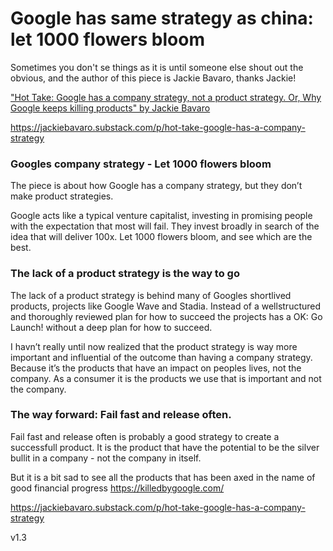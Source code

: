 
# Google has same strategy as china: let 1000 flowers bloom

Sometimes you don't se things as it is until someone else shout out the obvious, and the author of this piece is Jackie Bavaro, thanks Jackie!


["Hot Take: Google has a company strategy, not a product strategy. Or, Why Google keeps killing products" by Jackie Bavaro](https://jackiebavaro.substack.com/p/hot-take-google-has-a-company-strategy)





https://jackiebavaro.substack.com/p/hot-take-google-has-a-company-strategy




[](https://github.com/IoT-Dude/blogg_mtrl/blob/main/TextMiningBasics_Jung_Nov_16_Final.ipynb)




### Googles company strategy - Let 1000 flowers bloom
The piece is about how Google has a company strategy, but they don’t make product strategies.

Google acts like a typical venture capitalist, investing in promising people with the expectation that most will fail. They invest broadly in search of the idea that will deliver 100x. Let 1000 flowers bloom, and see which are the best.

### The lack of a product strategy is the way to go
The lack of a product strategy is behind many of Googles shortlived products, projects like Google Wave and Stadia. Instead of a wellstructured and thoroughly reviewed plan for how to succeed the projects has a OK: Go Launch! without a deep plan for how to succeed.


I havn’t really until now realized that the product strategy is way more important and influential of the outcome than having a company strategy.
Because it’s the products that have an impact on peoples lives, not the company. As a consumer it is the products we use that is important and not the company.

### The way forward: Fail fast and release often.
Fail fast and release often is probably a good strategy to  create a successfull product. It is the product that have the potential to be the silver bullit in a company - not the company in itself.

But it is a bit sad to see all the products that has been axed in the name of good financial progress
https://killedbygoogle.com/

https://jackiebavaro.substack.com/p/hot-take-google-has-a-company-strategy



v1.3
